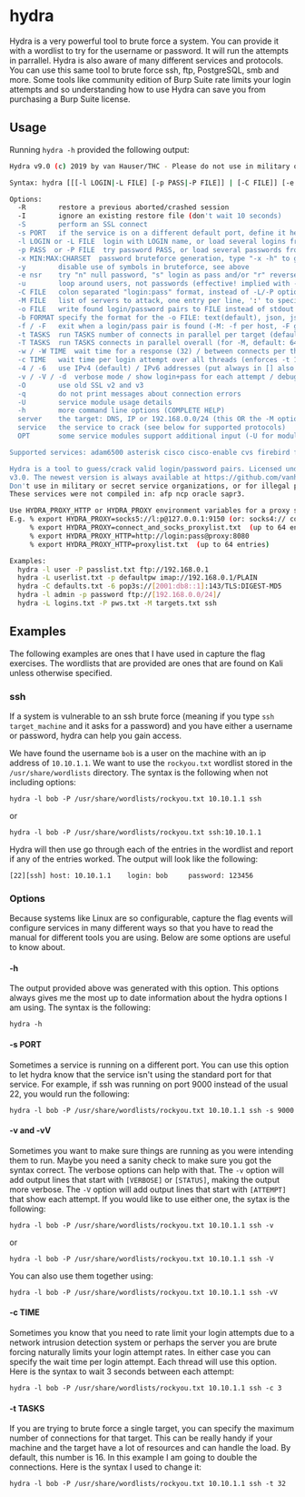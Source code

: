 # hydra

Hydra is a very powerful tool to brute force a system. You can provide it with a wordlist to try for the username or password. It will run the attempts in parrallel. Hydra is also aware of many different services and protocols. You can use this same tool to brute force ssh, ftp, PostgreSQL, smb and more. Some tools like community edition of Burp Suite rate limits your login attempts and so understanding how to use Hydra can save you from purchasing a Burp Suite license.

## Usage

Running `hydra -h` provided the following output:

```bash
Hydra v9.0 (c) 2019 by van Hauser/THC - Please do not use in military or secret service organizations, or for illegal purposes.

Syntax: hydra [[[-l LOGIN|-L FILE] [-p PASS|-P FILE]] | [-C FILE]] [-e nsr] [-o FILE] [-t TASKS] [-M FILE [-T TASKS]] [-w TIME] [-W TIME] [-f] [-s PORT] [-x MIN:MAX:CHARSET] [-c TIME] [-ISOuvVd46] [service://server[:PORT][/OPT]]

Options:
  -R        restore a previous aborted/crashed session
  -I        ignore an existing restore file (don't wait 10 seconds)
  -S        perform an SSL connect
  -s PORT   if the service is on a different default port, define it here
  -l LOGIN or -L FILE  login with LOGIN name, or load several logins from FILE
  -p PASS  or -P FILE  try password PASS, or load several passwords from FILE
  -x MIN:MAX:CHARSET  password bruteforce generation, type "-x -h" to get help
  -y        disable use of symbols in bruteforce, see above
  -e nsr    try "n" null password, "s" login as pass and/or "r" reversed login
  -u        loop around users, not passwords (effective! implied with -x)
  -C FILE   colon separated "login:pass" format, instead of -L/-P options
  -M FILE   list of servers to attack, one entry per line, ':' to specify port
  -o FILE   write found login/password pairs to FILE instead of stdout
  -b FORMAT specify the format for the -o FILE: text(default), json, jsonv1
  -f / -F   exit when a login/pass pair is found (-M: -f per host, -F global)
  -t TASKS  run TASKS number of connects in parallel per target (default: 16)
  -T TASKS  run TASKS connects in parallel overall (for -M, default: 64)
  -w / -W TIME  wait time for a response (32) / between connects per thread (0)
  -c TIME   wait time per login attempt over all threads (enforces -t 1)
  -4 / -6   use IPv4 (default) / IPv6 addresses (put always in [] also in -M)
  -v / -V / -d  verbose mode / show login+pass for each attempt / debug mode 
  -O        use old SSL v2 and v3
  -q        do not print messages about connection errors
  -U        service module usage details
  -h        more command line options (COMPLETE HELP)
  server    the target: DNS, IP or 192.168.0.0/24 (this OR the -M option)
  service   the service to crack (see below for supported protocols)
  OPT       some service modules support additional input (-U for module help)

Supported services: adam6500 asterisk cisco cisco-enable cvs firebird ftp[s] http[s]-{head|get|post} http[s]-{get|post}-form http-proxy http-proxy-urlenum icq imap[s] irc ldap2[s] ldap3[-{cram|digest}md5][s] memcached mongodb mssql mysql nntp oracle-listener oracle-sid pcanywhere pcnfs pop3[s] postgres radmin2 rdp redis rexec rlogin rpcap rsh rtsp s7-300 sip smb smtp[s] smtp-enum snmp socks5 ssh sshkey svn teamspeak telnet[s] vmauthd vnc xmpp

Hydra is a tool to guess/crack valid login/password pairs. Licensed under AGPL
v3.0. The newest version is always available at https://github.com/vanhauser-thc/thc-hydra
Don't use in military or secret service organizations, or for illegal purposes.
These services were not compiled in: afp ncp oracle sapr3.

Use HYDRA_PROXY_HTTP or HYDRA_PROXY environment variables for a proxy setup.
E.g. % export HYDRA_PROXY=socks5://l:p@127.0.0.1:9150 (or: socks4:// connect://)
     % export HYDRA_PROXY=connect_and_socks_proxylist.txt  (up to 64 entries)
     % export HYDRA_PROXY_HTTP=http://login:pass@proxy:8080
     % export HYDRA_PROXY_HTTP=proxylist.txt  (up to 64 entries)

Examples:
  hydra -l user -P passlist.txt ftp://192.168.0.1
  hydra -L userlist.txt -p defaultpw imap://192.168.0.1/PLAIN
  hydra -C defaults.txt -6 pop3s://[2001:db8::1]:143/TLS:DIGEST-MD5
  hydra -l admin -p password ftp://[192.168.0.0/24]/
  hydra -L logins.txt -P pws.txt -M targets.txt ssh
```

## Examples

The following examples are ones that I have used in capture the flag exercises. The wordlists that are provided are ones that are found on Kali unless otherwise specified.

### ssh

If a system is vulnerable to an ssh brute force (meaning if you type `ssh target_machine` and it asks for a password) and you have either a username or password, hydra can help you gain access.

We have found the username `bob` is a user on the machine with an ip address of `10.10.1.1`. We want to use the `rockyou.txt` wordlist stored in the `/usr/share/wordlists` directory. The syntax is the following when not including options:

`hydra -l bob -P /usr/share/wordlists/rockyou.txt 10.10.1.1 ssh`

or

`hydra -l bob -P /usr/share/wordlists/rockyou.txt ssh:10.10.1.1`

Hydra will then use go through each of the entries in the wordlist and report if any of the entries worked. The output will look like the following:

`[22][ssh] host: 10.10.1.1    login: bob     password: 123456`

### Options

Because systems like Linux are so configurable, capture the flag events will configure services in many different ways so that you have to read the manual for different tools you are using. Below are some options are useful to know about.

#### -h

The output provided above was generated with this option. This options always gives me the most up to date information about the hydra options I am using. The syntax is the following:

`hydra -h`

#### -s PORT

Sometimes a service is running on a different port. You can use this option to let hydra know that the service isn't using the standard port for that service. For example, if ssh was running on port 9000 instead of the usual 22, you would run the following:

`hydra -l bob -P /usr/share/wordlists/rockyou.txt 10.10.1.1 ssh -s 9000`

#### -v and -vV

Sometimes you want to make sure things are running as you were intending them to run. Maybe you need a sanity check to make sure you got the syntax correct. The verbose options can help with that. The `-v` option will add output lines that start with `[VERBOSE]` or `[STATUS]`, making the output more verbose. The `-V` option will add output lines that start with `[ATTEMPT]` that show each attempt. If you would like to use either one, the sytax is the following:

`hydra -l bob -P /usr/share/wordlists/rockyou.txt 10.10.1.1 ssh -v`

or

`hydra -l bob -P /usr/share/wordlists/rockyou.txt 10.10.1.1 ssh -V`

You can also use them together using:

`hydra -l bob -P /usr/share/wordlists/rockyou.txt 10.10.1.1 ssh -vV`

#### -c TIME

Sometimes you know that you need to rate limit your login attempts due to a network intrusion detection system or perhaps the server you are brute forcing naturally limits your login attempt rates. In either case you can specify the wait time per login attempt. Each thread will use this option. Here is the syntax to wait 3 seconds between each attempt:

`hydra -l bob -P /usr/share/wordlists/rockyou.txt 10.10.1.1 ssh -c 3`

#### -t TASKS

If you are trying to brute force a single target, you can specify the maximum number of connections for that target. This can be really handy if your machine and the target have a lot of resources and can handle the load. By default, this number is 16. In this example I am going to double the connections. Here is the syntax I used to change it:

`hydra -l bob -P /usr/share/wordlists/rockyou.txt 10.10.1.1 ssh -t 32`